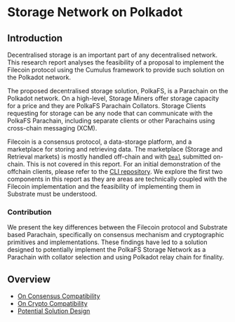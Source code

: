 # Storage Network on Polkadot

## Introduction

Decentralised storage is an important part of any decentralised network.
This research report analyses the feasibility of a proposal to implement the Filecoin protocol using the Cumulus framework to provide such solution on the Polkadot network.

The proposed decentralised storage solution, PolkaFS, is a Parachain on the Polkadot network.
On a high-level, Storage Miners offer storage capacity for a price and they are PolkaFS Parachain Collators.
Storage Clients requesting for storage can be any node that can communicate with the PolkaFS Parachain, including separate clients or other Parachains using cross-chain messaging (XCM).

Filecoin is a consensus protocol, a data-storage platform, and a marketplace for storing and retrieving data.
The marketplace (Storage and Retrieval markets) is mostly handled off-chain and with [`Deal`] submitted on-chain. This is not covered in this report. For an initial demonstration of the offchain clients, please refer to the [CLI repository].
We explore the first two components in this report as they are areas are technically coupled with the Filecoin implementation and the feasibility of implementing them in Substrate must be understood.

[`Deal`]: https://spec.filecoin.io/#section-glossary.deal
[CLI repository]: https://github.com/common-good-storage/CLI

### Contribution

We present the key differences between the Filecoin protocol and Substrate based Parachain, specifically on consensus mechanism and cryptographic primitives and implementations.
These findings have led to a solution designed to potentially implement the PolkaFS Storage Network as a Parachain with collator selection and using Polkadot relay chain for finality.

## Overview

- [On Consensus Compatibility](./consensus.md)
- [On Crypto Compatibility](./crypto.md)
- [Potential Solution Design](./solution.md)
